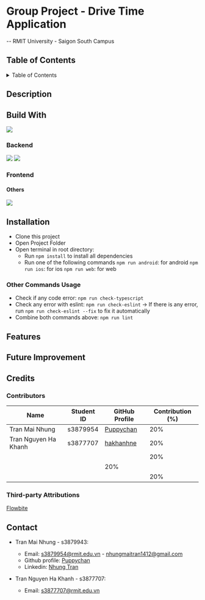 # Group Project - Drive Time Application

-- RMIT University - Saigon South Campus

## Table of Contents

<details>
    <summary>Table of Contents</summary>
  <ol>
    <li>
      <a href="#description">Description</a>
    </li>
    <li><a href="#built-with">Built With</a></li>
    <li>
      <a href="#installation">Installation</a>
      <ul>
        <li><a href="#prerequisites">Prerequisites</a></li>
        <li><a href="#installation">Installation</a></li>
      </ul>
    </li>
    <li><a href="#features">Features</a></li>
    <li>
      <a href="#credits">Credits</a>
      <ul>
        <li><a href="#contributors">Contributors</a></li>
        <li><a href="#third-party-attributions">Third-party Attributions</a></li>
        <li><a href="#other-acknowledgements">Other Acknowledgements</a></li>
      </ul>
    </li>
    <li><a href="#contact">Contact</a></li>
  </ol>
</details>

## Description

## Build With
![](https://img.shields.io/badge/React_Native-20232A?style=for-the-badge&logo=react&logoColor=61DAFB)
### Backend

![](https://img.shields.io/badge/firebase-ffca28?style=for-the-badge&logo=firebase&logoColor=black)
![](https://img.shields.io/badge/Google_Cloud-4285F4?style=for-the-badge&logo=google-cloud&logoColor=white)


### Frontend


#### Others
![](https://img.shields.io/badge/Font_Awesome-339AF0?style=for-the-badge&logo=fontawesome&logoColor=white)

## Installation

- Clone this project
- Open Project Folder
- Open terminal in root directory:
  - Run `npm install` to install all dependencies
  - Run one of the following commands
    `npm run android`: for android
    `npm run ios`: for ios
    `npm run web`: for web

### Other Commands Usage

- Check if any code error: `npm run check-typescript`
- Check any error with eslint: `npm run check-eslint`
  -> If there is any error, run `npm run check-eslint --fix` to fix it automatically
- Combine both commands above: `npm run lint`

## Features

## Future Improvement

## Credits

### Contributors

| Name                 | Student ID | GitHub Profile                            | Contribution (%) |
| -------------------- | ---------- | ----------------------------------------- | ---------------- |
| Tran Mai Nhung       | s3879954   | [Puppychan](https://github.com/Puppychan) | 20%              |
| Tran Nguyen Ha Khanh | s3877707   | [hakhanhne](https://github.com/hakhanhne) | 20%              |
|                      |            |                                           | 20%              |
|                      |                                                        | 20%              |
|                      |            |                                           | 20%              |

### Third-party Attributions

[Flowbite](https://flowbite.com)

## Contact

- Tran Mai Nhung - s3879943:

  - Email: s3879954@rmit.edu.vn - nhungmaitran1412@gmail.com
  - Github profile: [Puppychan](https://github.com/Puppychan)
  - Linkedin: [Nhung Tran](https://www.linkedin.com/in/nhung-tran-528396210/)

- Tran Nguyen Ha Khanh - s3877707:

  - Email: s3877707@rmit.edu.vn

